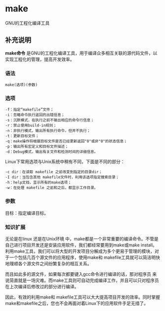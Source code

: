 make
===

GNU的工程化编译工具

## 补充说明

**make命令** 是GNU的工程化编译工具，用于编译众多相互关联的源代码文件，以实现工程化的管理，提高开发效率。

###  语法

```
make(选项)(参数)
```

###  选项

```
-f：指定“makefile”文件；
-i：忽略命令执行返回的出错信息；
-s：沉默模式，在执行之前不输出相应的命令行信息；
-r：禁止使用build-in规则；
-n：非执行模式，输出所有执行命令，但并不执行；
-t：更新目标文件；
-q：make操作将根据目标文件是否已经更新返回"0"或非"0"的状态信息；
-p：输出所有宏定义和目标文件描述；
-d：Debug模式，输出有关文件和检测时间的详细信息。
```

Linux下常用选项与Unix系统中稍有不同，下面是不同的部分：

```
-c dir：在读取 makefile 之前改变到指定的目录dir；
-I dir：当包含其他 makefile文件时，利用该选项指定搜索目录；
-h：help文挡，显示所有的make选项；
-w：在处理 makefile 之前和之后，都显示工作目录。
```

###  参数

目标：指定编译目标。

###  知识扩展

无论是在linux 还是在Unix环境 中，make都是一个非常重要的编译命令。不管是自己进行项目开发还是安装应用软件，我们都经常要用到make或make install。利用make工具，我们可以将大型的开发项目分解成为多个更易于管理的模块，对于一个包括几百个源文件的应用程序，使用make和 makefile工具就可以简洁明快地理顺各个源文件之间纷繁复杂的相互关系。

而且如此多的源文件，如果每次都要键入gcc命令进行编译的话，那对程序员 来说简直就是一场灾难。而make工具则可自动完成编译工作，并且可以只对程序员在上次编译后修改过的部分进行编译。

因此，有效的利用make和 makefile工具可以大大提高项目开发的效率。同时掌握make和makefile之后，您也不会再面对着Linux下的应用软件手足无措了。


<!-- Linux命令行搜索引擎：https://jaywcjlove.github.io/linux-command/ -->

